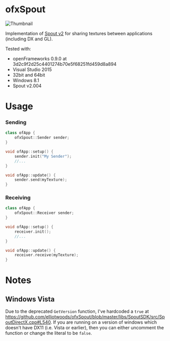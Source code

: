 # ofxSpout
![Thumbnail](https://raw.githubusercontent.com/elliotwoods/ofxSpout/master/ofxaddonx_thumbnail.png)

Implementation of [Spout v2](http://spout.zeal.co/) for sharing textures between applications (including DX and GL).

Tested with:
* openFrameworks 0.9.0 at 3d2c9f2d25c4401274b70e5f68251fd459d8a894
* Visual Studio 2015
* 32bit and 64bit
* Windows 8.1
* Spout v2.004

# Usage

### Sending

```c++
class ofApp {
	ofxSpout::Sender sender;
}
```

```c++
void ofApp::setup() {
	sender.init("My Sender");
	//...
}

void ofApp::update() {
	sender.send(myTexture);
}
```

### Receiving

```c++
class ofApp {
	ofxSpout::Receiver sender;
}
```


```c++
void ofApp::setup() {
	receiver.init();
	//...
}

void ofApp::update() {
	receiver.receive(myTexture);
}
```

# Notes

## Windows Vista

Due to the deprecated `GetVersion` function, I've hardcoded a `true` at https://github.com/elliotwoods/ofxSpout/blob/master/libs/SpoutSDK/src/SpoutDirectX.cpp#L540. If you are running on a version of windows which doesn't have DX11 (i.e. Vista or earlier), then you can either uncomment the function or change the literal to be `false`.
